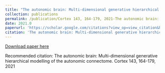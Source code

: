```yaml
---
title: "The autonomic brain: Multi-dimensional generative hierarchical modelling of the autonomic connectome"
collection: publications
permalink: /publication/Cortex 143, 164-179, 2021-The autonomic brain: Multi-dimensional generative hierarchical modelling of the autonomic connectome
date: 2021.0
paperurl: 'https://scholar.google.com/citations?view_op=view_citation&hl=en&user=CVvowJAAAAAJ&pagesize=100&citation_for_view=CVvowJAAAAAJ:RHpTSmoSYBkC'
citation: 'The autonomic brain: Multi-dimensional generative hierarchical modelling of the autonomic connectome. Cortex 143, 164-179, 2021'
---
```

[Download paper here](https://scholar.google.com/citations?view_op=view_citation&hl=en&user=CVvowJAAAAAJ&pagesize=100&citation_for_view=CVvowJAAAAAJ:RHpTSmoSYBkC)

Recommended citation: The autonomic brain: Multi-dimensional generative hierarchical modelling of the autonomic connectome. Cortex 143, 164-179, 2021